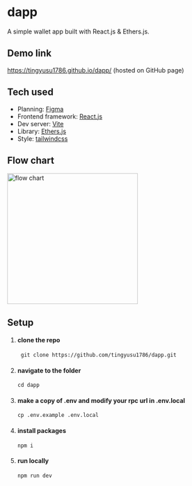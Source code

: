 # dapp
A simple wallet app built with React.js &amp; Ethers.js.

## Demo link
https://tingyusu1786.github.io/dapp/ (hosted on GitHub page)

## Tech used
- Planning: [Figma](https://www.figma.com/file/Oxdbfe5kcZKpdDNMbUmfVV/dapp?type=design&node-id=0%3A1&t=8peo5BQR4cRNXNvo-1)
- Frontend framework: [React.js](https://react.dev/)
- Dev server: [Vite](https://vitejs.dev/)
- Library: [Ethers.js](https://docs.ethers.org/v5/)
- Style: [tailwindcss](https://tailwindcss.com/)

## Flow chart
<img src="https://github.com/tingyusu1786/dapp/assets/109668258/1efe5730-f700-470f-b55c-cd2ceb402f1a" alt="flow chart" width="300">

## Setup
1. #### clone the repo
     ```
      git clone https://github.com/tingyusu1786/dapp.git
      ```
2. #### navigate to the folder
    ```
    cd dapp
    ```
3. #### make a copy of .env and modify your rpc url in .env.local
   ```
   cp .env.example .env.local
   ```
4. #### install packages
    ```
    npm i
    ```
5. #### run locally
    ```
    npm run dev
    ```
